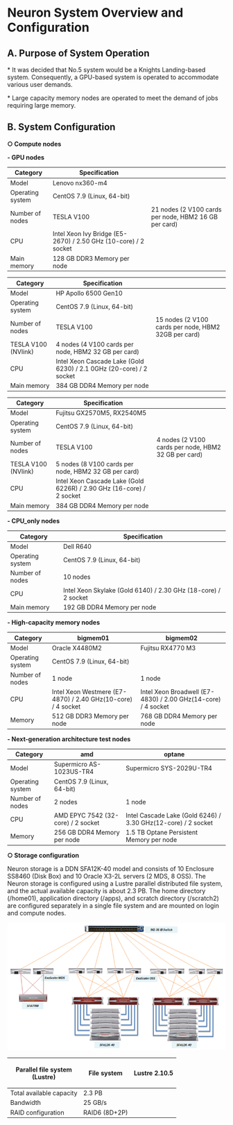 # Neuron System Overview and Configuration

## A. Purpose of System Operation

\* It was decided that No.5 system would be a Knights Landing-based system. Consequently, a GPU-based system is operated to accommodate various user demands.

\* Large capacity memory nodes are operated to meet the demand of jobs requiring large memory.

## B. System Configuration

**○ Compute nodes**

**- GPU nodes**

| **Category**     | **Specification**                                               |                                                       |
| ---------------- | --------------------------------------------------------------- | ----------------------------------------------------- |
| Model            | Lenovo nx360-m4                                                 |                                                       |
| Operating system | CentOS 7.9 (Linux, 64-bit)                                      |                                                       |
| Number of nodes  | TESLA V100                                                      | 21 nodes (2 V100 cards per node, HBM2 16 GB per card) |
| CPU              | Intel Xeon Ivy Bridge (E5-2670) / 2.50 GHz (10-core) / 2 socket |                                                       |
| Main memory      | 128 GB DDR3 Memory per node                                     |                                                       |

| **Category**        | **Specification**                                                   |                                                      |
| ------------------- | ------------------------------------------------------------------- | ---------------------------------------------------- |
| Model               | HP Apollo 6500 Gen10                                                |                                                      |
| Operating system    | CentOS 7.9 (Linux, 64-bit)                                          |                                                      |
| Number of nodes     | TESLA V100                                                          | 15 nodes (2 V100 cards per node, HBM2 32GB per card) |
| TESLA V100 (NVlink) | 4 nodes (4 V100 cards per node, HBM2 32 GB per card)                |                                                      |
| CPU                 | Intel Xeon Cascade Lake (Gold 6230) / 2.1 0GHz (20-core) / 2 socket |                                                      |
| Main memory         | 384 GB DDR4 Memory per node                                         |                                                      |

| **Category**        | **Specification**                                                    |                                                      |
| ------------------- | -------------------------------------------------------------------- | ---------------------------------------------------- |
| Model               | Fujitsu GX2570M5, RX2540M5                                           |                                                      |
| Operating system    | CentOS 7.9 (Linux, 64-bit)                                           |                                                      |
| Number of nodes     | TESLA V100                                                           | 4 nodes (2 V100 cards per node, HBM2 32 GB per card) |
| TESLA V100 (NVlink) | 5 nodes (8 V100 cards per node, HBM2 32 GB per card)                 |                                                      |
| CPU                 | Intel Xeon Cascade Lake (Gold 6226R) / 2.90 GHz (16-core) / 2 socket |                                                      |
| Main memory         | 384 GB DDR4 Memory per node                                          |                                                      |

**- CPU\_only nodes**

| **Category**     | **Specification**                                              |
| ---------------- | -------------------------------------------------------------- |
| Model            | Dell R640                                                      |
| Operating system | CentOS 7.9 (Linux, 64-bit)                                     |
| Number of nodes  | 10 nodes                                                       |
| CPU              | Intel Xeon Skylake (Gold 6140) / 2.30 GHz (18-core) / 2 socket |
| Main memory      | 192 GB DDR4 Memory per node                                    |

**- High-capacity memory nodes**

| **Category**     | **bigmem01**                                                 | **bigmem02**                                                  |
| ---------------- | ------------------------------------------------------------ | ------------------------------------------------------------- |
| Model            | Oracle X4480M2                                               | Fujitsu RX4770 M3                                             |
| Operating system | CentOS 7.9 (Linux, 64-bit)                                   |                                                               |
| Number of nodes  | 1 node                                                       | 1 node                                                        |
| CPU              | Intel Xeon Westmere (E7-4870) / 2.40 GHz(10-core) / 4 socket | Intel Xeon Broadwell (E7-4830) / 2.00 GHz(14-core) / 4 socket |
| Memory           | 512 GB DDR3 Memory per node                                  | 768 GB DDR4 Memory per node                                   |

**- Next-generation architecture test nodes**

| **Category**     | **amd**                            | **optane**                                                    |
| ---------------- | ---------------------------------- | ------------------------------------------------------------- |
| Model            | Supermicro AS-1023US-TR4           | Supermicro SYS-2029U-TR4                                      |
| Operating system | CentOS 7.9 (Linux, 64-bit)         |                                                               |
| Number of nodes  | 2 nodes                            | 1 node                                                        |
| CPU              | AMD EPYC 7542 (32-core) / 2 socket | Intel Cascade Lake (Gold 6246) / 3.30 GHz(12-core) / 2 socket |
| Memory           | 256 GB DDR4 Memory per node        | 1.5 TB Optane Persistent Memory per node                      |

**○ Storage configuration**

Neuron storage is a DDN SFA12K-40 model and consists of 10 Enclosure SS8460 (Disk Box) and 10 Oracle X3-2L servers (2 MDS, 8 OSS). The Neuron storage is configured using a Lustre parallel distributed file system, and the actual available capacity is about 2.3 PB. The home directory (/home01), application directory (/apps), and scratch directory (/scratch2) are configured separately in a single file system and are mounted on login and compute nodes.

![\[ Neuron storage configuration diagram\]](<../../../.gitbook/assets/TkbLovYt7ZryPFB (1).png>)

| <p>Parallel file system<br>(Lustre)</p> | File system   | Lustre 2.10.5 |
| --------------------------------------- | ------------- | ------------- |
| Total available capacity                | 2.3 PB        |               |
| Bandwidth                               | 25 GB/s       |               |
| RAID configuration                      | RAID6 (8D+2P) |               |

